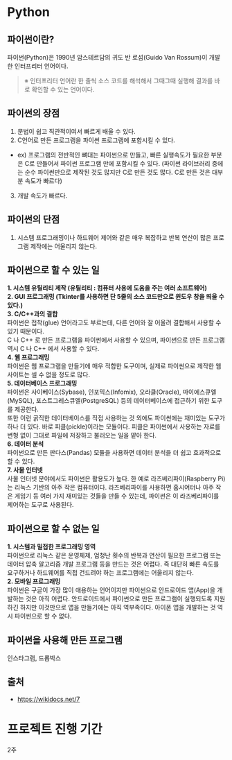 # Python
## 파이썬이란?
파이썬(Python)은 1990년 암스테르담의 귀도 반 로섬(Guido Van Rossum)이 개발한 인터프리터 언어이다.  
> ※ 인터프리터 언어란 한 줄씩 소스 코드를 해석해서 그때그때 실행해 결과를 바로 확인할 수 있는 언어이다.  

## 파이썬의 장점
1. 문법이 쉽고 직관적이여서 빠르게 배울 수 있다.
2. C언어로 만든 프로그램을 파이썬 프로그램에 포함시킬 수 있다.
- ex) 프로그램의 전반적인 뼈대는 파이썬으로 만들고, 빠른 실행속도가 필요한 부분은 C로 만들어서 파이썬 프로그램 만에 포함시킬 수 있다. (파이썬 라이브러리 중에는 순수 파이썬만으로 제작된 것도 많지만 C로 만든 것도 많다. C로 만든 것은 대부분 속도가 빠르다)
3. 개발 속도가 빠르다.

## 파이썬의 단점
1. 시스템 프로그래밍이나 하드웨어 제어와 같은 매우 복잡하고 반복 연산이 많은 프로그램 제작에는 어울리지 않는다.

## 파이썬으로 할 수 있는 일
**1. 시스템 유틸리티 제작 (유틸리티 : 컴퓨터 사용에 도움을 주는 여러 소프트웨어)**  
**2. GUI 프로그래밍 (Tkinter를 사용하면 단 5줄의 소스 코드만으로 윈도우 창을 띄울 수 있다.)**  
**3. C/C++과의 결합**  
파이썬은 접착(glue) 언어라고도 부르는데, 다른 언어와 잘 어울려 결합해서 사용할 수 있기 때문이다.  
C 나 C++ 로 만든 프로그램을 파이썬에서 사용할 수 있으며, 파이썬으로 만든 프로그램 역시 C 나 C++ 에서 사용할 수 있다.  
**4. 웹 프로그래밍**  
파이썬은 웹 프로그램을 만들기에 매우 적합한 도구이며, 실제로 파이썬으로 제작한 웹사이트는 셀 수 없을 정도로 많다.  
**5. 데이터베이스 프로그래밍**  
파이썬은 사이베이스(Sybase), 인포믹스(Infomix), 오라클(Oracle), 마이에스큐엘(MySQL), 포스트그레스큐엘(PostgreSQL) 등의 데이터베이스에 접근하기 위한 도구를 제공한다.  
또한 이런 굵직한 데이터베이스를 직접 사용하는 것 외에도 파이썬에는 재미있는 도구가 하나 더 있다. 바로 피클(pickle)이라는 모듈이다. 피클은 파이썬에서 사용하는 자료를 변형 없이 그대로 파일에 저장하고 불러오는 일을 맡아 한다.  
**6. 데이터 분석**  
파이썬으로 만든 판다스(Pandas) 모듈을 사용하면 데이터 분석을 더 쉽고 효과적으로 할 수 있다.  
**7. 사물 인터넷**  
사물 인터넷 분야에서도 파이썬은 활용도가 높다. 한 예로 라즈베리파이(Raspberry Pi)는 리눅스 기반의 아주 작은 컴퓨터이다. 라즈베리파이를 사용하면 홈시어터나 아주 작은 게임기 등 여러 가지 재미있는 것들을 만들 수 있는데, 파이썬은 이 라즈베리파이를 제어하는 도구로 사용된다.  

## 파이썬으로 할 수 없는 일
**1. 시스템과 밀접한 프로그래밍 영역**  
파이썬으로 리눅스 같은 운영체제, 엄청난 횟수의 반복과 연산이 필요한 프로그램 또는 데이터 압축 알고리즘 개발 프로그램 등을 만드는 것은 어렵다. 즉 대단히 빠른 속도를 요구하거나 하드웨어를 직접 건드려야 하는 프로그램에는 어울리지 않는다.  
**2. 모바일 프로그래밍**  
파이썬은 구글이 가장 많이 애용하는 언어이지만 파이썬으로 안드로이드 앱(App)을 개발하는 것은 아직 어렵다. 안드로이드에서 파이썬으로 만든 프로그램이 실행되도록 지원하긴 하지만 이것만으로 앱을 만들기에는 아직 역부족이다. 아이폰 앱을 개발하는 것 역시 파이썬으로 할 수 없다.  

## 파이썬을 사용해 만든 프로그램
인스타그램, 드롭박스

## 출처
- https://wikidocs.net/7

# 프로젝트 진행 기간
2주


